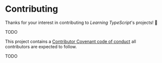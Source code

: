 # Contributing

Thanks for your interest in contributing to _Learning TypeScript_'s projects! 💖

TODO

This project contains a [Contributor Covenant code of conduct](./CODE_OF_CONDUCT.md) all contributors are expected to follow.

TODO
